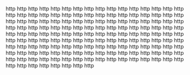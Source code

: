 http
http
http
http
http
http
http
http
http
http
http
http
http
http
http
http
http
http
http
http
http
http
http
http
http
http
http
http
http
http
http
http
http
http
http
http
http
http
http
http
http
http
http
http
http
http
http
http
http
http
http
http
http
http
http
http
http
http
http
http
http
http
http
http
http
http
http
http
http
http
http
http
http
http
http
http
http
http
http
http
http
http
http
http
http
http
http
http
http
http
http
http
http
http
http
http
http
http
http
http
http
http
http
http
http
http
http
http
http
http
http
http
http
http
http
http
http
http
http
http
http
http
http
http
http
http
http
http
http
http
http
http
http
http
http
http
http
http
http
http
http
http
http
http
http
http
http
http
http
http
http
http
